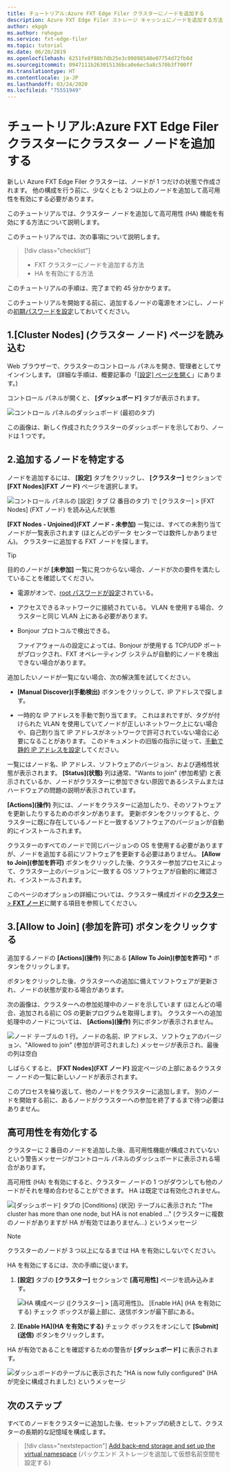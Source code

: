 ```yaml
---
title: チュートリアル:Azure FXT Edge Filer クラスターにノードを追加する
description: Azure FXT Edge Filer ストレージ キャッシュにノードを追加する方法
author: ekpgh
ms.author: rohogue
ms.service: fxt-edge-filer
ms.topic: tutorial
ms.date: 06/20/2019
ms.openlocfilehash: 6251fe8f88b7db25e3c09898540e07754d72fb0d
ms.sourcegitcommit: 0947111b263015136bca0e6ec5a8c570b3f700ff
ms.translationtype: HT
ms.contentlocale: ja-JP
ms.lasthandoff: 03/24/2020
ms.locfileid: "75551949"
---
```

# <a name="tutorial-add-cluster-nodes-to-an-azure-fxt-edge-filer-cluster"></a>チュートリアル:Azure FXT Edge Filer クラスターにクラスター ノードを追加する

新しい Azure FXT Edge Filer クラスターは、ノードが 1 つだけの状態で作成されます。 他の構成を行う前に、少なくとも 2 つ以上のノードを追加して高可用性を有効にする必要があります。 

このチュートリアルでは、クラスター ノードを追加して高可用性 (HA) 機能を有効にする方法について説明します。 

このチュートリアルでは、次の事項について説明します。 

> [!div class="checklist"]
> * FXT クラスターにノードを追加する方法
> * HA を有効にする方法

このチュートリアルの手順は、完了まで約 45 分かかります。

このチュートリアルを開始する前に、追加するノードの電源をオンにし、ノードの[初期パスワードを設定](fxt-node-password.md)しておいてください。 

## <a name="1-load-the-cluster-nodes-page"></a>1.[Cluster Nodes] (クラスター ノード) ページを読み込む

Web ブラウザーで、クラスターのコントロール パネルを開き、管理者としてサインインします。 (詳細な手順は、概要記事の「[[設定] ページを開く](fxt-cluster-create.md#open-the-settings-pages)」にあります。)

コントロール パネルが開くと、 **[ダッシュボード]** タブが表示されます。 

![コントロール パネルのダッシュボード (最初のタブ)](media/fxt-cluster-config/dashboard-1-node.png)

この画像は、新しく作成されたクラスターのダッシュボードを示しており、ノードは 1 つです。

## <a name="2-locate-the-node-to-add"></a>2.追加するノードを特定する

ノードを追加するには、 **[設定]** タブをクリックし、 **[クラスター]** セクションで **[FXT Nodes]\(FXT ノード\)** ページを選択します。

![コントロール パネルの [設定] タブ (2 番目のタブ) で [クラスター] > [FXT Nodes] (FXT ノード) を読み込んだ状態](media/fxt-cluster-config/settings-fxt-nodes.png)

**[FXT Nodes - Unjoined]\(FXT ノード - 未参加\)** 一覧には、すべての未割り当てノードが一覧表示されます (ほとんどのデータ センターでは数件しかありません)。 クラスターに追加する FXT ノードを探します。

> [!Tip] 
> 目的のノードが **[未参加]** 一覧に見つからない場合、ノードが次の要件を満たしていることを確認してください。
> 
> * 電源がオンで、[root パスワードが設定](fxt-node-password.md)されている。
> * アクセスできるネットワークに接続されている。 VLAN を使用する場合、クラスターと同じ VLAN 上にある必要があります。
> * Bonjour プロトコルで検出できる。 
>
>   ファイアウォールの設定によっては、Bonjour が使用する TCP/UDP ポートがブロックされ、FXT オペレーティング システムが自動的にノードを検出できない場合があります。
> 
> 追加したいノードが一覧にない場合、次の解決策を試してください。 
> 
> * **[Manual Discover]\(手動検出\)** ボタンをクリックして、IP アドレスで探します。
> 
> * 一時的な IP アドレスを手動で割り当てます。 これはまれですが、タグが付けられた VLAN を使用していてノードが正しいネットワーク上にない場合や、自己割り当て IP アドレスがネットワークで許可されていない場合に必要になることがあります。 このドキュメントの旧版の指示に従って、[手動で静的 IP アドレスを設定](https://azure.github.io/Avere/legacy/create_cluster/4_8/html/static_ip.html)してください。

一覧にはノード名、IP アドレス、ソフトウェアのバージョン、および適格性状態が表示されます。 **[Status]\(状態\)** 列は通常、"Wants to join" (参加希望) と表示されているか、ノードがクラスターに参加できない原因であるシステムまたはハードウェアの問題の説明が表示されています。

**[Actions]\(操作\)** 列には、ノードをクラスターに追加したり、そのソフトウェアを更新したりするためのボタンがあります。 更新ボタンをクリックすると、クラスターに既に存在しているノードと一致するソフトウェアのバージョンが自動的にインストールされます。

クラスターのすべてのノードで同じバージョンの OS を使用する必要がありますが、ノードを追加する前にソフトウェアを更新する必要はありません。 **[Allow to Join]\(参加を許可\)** ボタンをクリックした後、クラスター参加プロセスによって、クラスター上のバージョンに一致する OS ソフトウェアが自動的に確認され、インストールされます。

このページのオプションの詳細については、クラスター構成ガイドの[**クラスター** > **FXT ノード**](https://azure.github.io/Avere/legacy/ops_guide/4_7/html/gui_fxt_nodes.html)に関する項目を参照してください。

## <a name="3-click-the-allow-to-join-button"></a>3.[Allow to Join] (参加を許可) ボタンをクリックする 

追加するノードの **[Actions]\(操作\)** 列にある **[Allow To Join]\(参加を許可\)** * ボタンをクリックします。

ボタンをクリックした後、クラスターへの追加に備えてソフトウェアが更新され、ノードの状態が変わる場合があります。 

次の画像は、クラスターへの参加処理中のノードを示しています (ほとんどの場合、追加される前に OS の更新プログラムを取得します)。 クラスターへの追加処理中のノードについては、 **[Actions]\(操作\)** 列にボタンが表示されません。

![ノード テーブルの 1 行。ノードの名前、IP アドレス、ソフトウェアのバージョン、"Allowed to join" (参加が許可されました) メッセージが表示され、最後の列は空白](media/fxt-cluster-config/node-join-in-process.png)

しばらくすると、 **[FXT Nodes]\(FXT ノード\)** 設定ページの上部にあるクラスター ノードの一覧に新しいノードが表示されます。 

このプロセスを繰り返して、他のノードをクラスターに追加します。 別のノードを開始する前に、あるノードがクラスターへの参加を終了するまで待つ必要はありません。

## <a name="enable-high-availability"></a>高可用性を有効化する

クラスターに 2 番目のノードを追加した後、高可用性機能が構成されていないという警告メッセージがコントロール パネルのダッシュボードに表示される場合があります。 

高可用性 (HA) を有効にすると、クラスター ノードの 1 つがダウンしても他のノードがそれを埋め合わせることができます。 HA は既定では有効化されません。

![[ダッシュボード] タブの [Conditions] (状況) テーブルに表示された "The cluster has more than one node, but HA is not enabled ..." (クラスターに複数のノードがありますが HA が有効ではありません...) というメッセージ](media/fxt-cluster-config/no-ha-2-nodes.png)

> [!Note] 
> クラスターのノードが 3 つ以上になるまでは HA を有効にしないでください。

HA を有効にするには、次の手順に従います。 

1. **[設定]** タブの **[クラスター]** セクションで **[高可用性]** ページを読み込みます。

   ![HA 構成ページ ([クラスター] > [高可用性])。 [Enable HA] (HA を有効にする) チェック ボックスが最上部に、送信ボタンが最下部にある。](media/fxt-cluster-config/enable-ha.png)

2. **[Enable HA]\(HA を有効にする\)** チェック ボックスをオンにして **[Submit]\(送信\)** ボタンをクリックします。 

HA が有効であることを確認するための警告が **[ダッシュボード]** に表示されます。

![ダッシュボードのテーブルに表示された "HA is now fully configured" (HA が完全に構成されました) というメッセージ](media/fxt-cluster-config/ha-configured-alert.png)


## <a name="next-steps"></a>次のステップ

すべてのノードをクラスターに追加した後、セットアップの続きとして、クラスターの長期的な記憶域を構成します。

> [!div class="nextstepaction"]
> [Add back-end storage and set up the virtual namespace](fxt-add-storage.md) (バックエンド ストレージを追加して仮想名前空間を設定する)